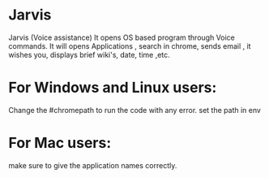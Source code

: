 # Jarvis
Jarvis (Voice assistance) It opens OS based program through Voice commands.
It will opens Applications , search in chrome, sends email , it wishes you, displays brief wiki's, date, time ,etc.


# For Windows and Linux users:
  Change the #chromepath to run the code with any error.
  set the path in env
# For Mac users:
  make sure to give the application names correctly.
